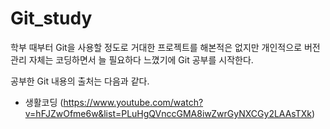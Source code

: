 # Git_study

학부 때부터 Git을 사용할 정도로 거대한 프로젝트를 해본적은 없지만 개인적으로 버전관리 자체는 코딩하면서 늘 필요하다 느꼈기에 Git 공부를 시작한다.

공부한 Git 내용의 출처는 다음과 같다.
- 생활코딩 (https://www.youtube.com/watch?v=hFJZwOfme6w&list=PLuHgQVnccGMA8iwZwrGyNXCGy2LAAsTXk)
